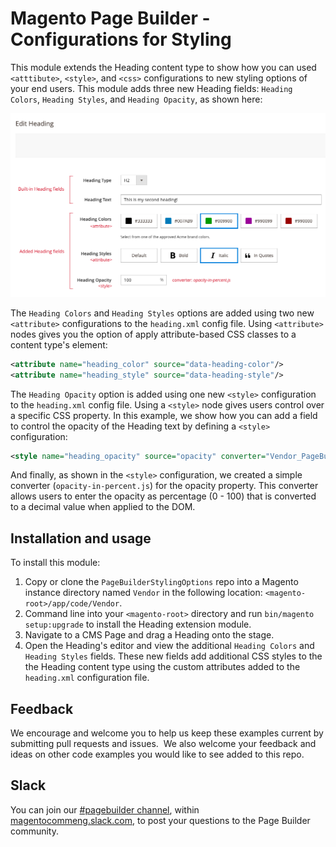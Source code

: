 # Magento Page Builder - Configurations for Styling

This module extends the Heading content type to show how you can used `<atttibute>`, `<style>`, and `<css>` configurations to new styling options of your end users. This module adds three new Heading fields: `Heading Colors`, `Heading Styles`, and `Heading Opacity`, as shown here:

![Configurations for styling](heading-extension-using-attributes.png "Configurations for styling")

The `Heading Colors` and `Heading Styles` options are added using two new `<attribute>` configurations to the `heading.xml` config file. Using `<attribute>` nodes gives you the option of apply attribute-based CSS classes to a content type's element:

```xml
<attribute name="heading_color" source="data-heading-color"/>
<attribute name="heading_style" source="data-heading-style"/>
```

The `Heading Opacity` option is added using one new `<style>` configuration to the `heading.xml` config file. Using a `<style>` node gives users control over a specific CSS property. In this example, we show how you can add a field to control the opacity of the Heading text by defining a `<style>` configuration:

```xml
<style name="heading_opacity" source="opacity" converter="Vendor_PageBuilderStylingWithAttributes/js/converter/style/opacity-in-percent"/>
```

And finally, as shown in the `<style>` configuration, we created a simple converter (`opacity-in-percent.js`) for the opacity property. This converter allows users to enter the opacity as percentage (0 - 100) that is converted to a decimal value when applied to the DOM.


## Installation and usage

To install this module:

1. Copy or clone the `PageBuilderStylingOptions` repo into a Magento instance directory named `Vendor` in the following location: `<magento-root>/app/code/Vendor`.
2. Command line into your `<magento-root>` directory and run `bin/magento setup:upgrade` to install the Heading extension module.
3. Navigate to a CMS Page and drag a Heading onto the stage.
4. Open the Heading's editor and view the additional `Heading Colors` and `Heading Styles` fields. These new fields add additional CSS styles to the the Heading content type using the custom attributes added to the `heading.xml` configuration file.

## Feedback

We encourage and welcome you to help us keep these examples current by submitting pull requests and issues. 
We also welcome your feedback and ideas on other code examples you would like to see added to this repo. 

## Slack
You can join our [#pagebuilder channel](https://magentocommeng.slack.com/messages/CHB455HPF), within [magentocommeng.slack.com](https://magentocommeng.slack.com/), to post your questions to the Page Builder community.

